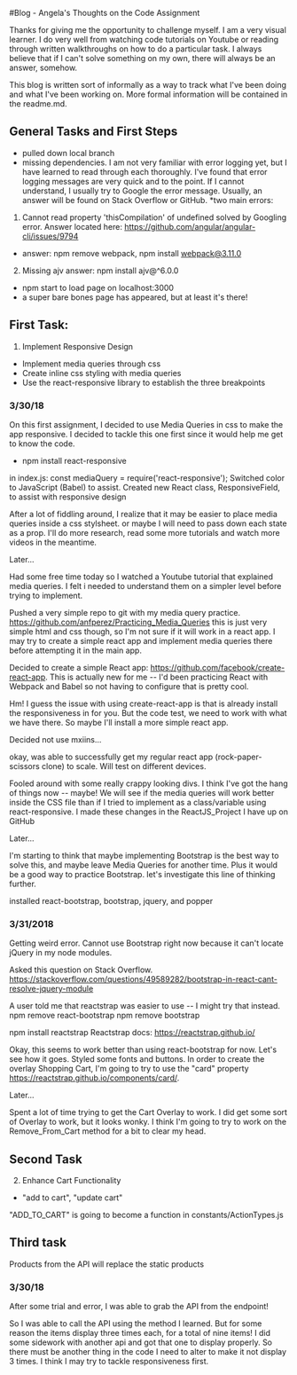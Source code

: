 #Blog - Angela's Thoughts on the Code Assignment

Thanks for giving me the opportunity to challenge myself. I am a very visual learner. I do very well from watching code tutorials on Youtube or reading through written walkthroughs on how to do a particular task. I always believe that if I can't solve something on my own, there will always be an answer, somehow.

This blog is written sort of informally as a way to track what I've been doing and what I've been working on. More formal information will be contained in the readme.md.

## General Tasks and First Steps

* pulled down local branch
* missing dependencies. I am not very familiar with error logging yet, but I have learned to read through each thoroughly. I've found that error logging messages are very quick and to the point. If I cannot understand, I usually try to Google the error message. Usually, an answer will be found on Stack Overflow or GitHub.
*two main errors:
1. Cannot read property 'thisCompilation' of undefined
solved by Googling error. Answer located here: https://github.com/angular/angular-cli/issues/9794
- answer: npm remove webpack, npm install webpack@3.11.0
2. Missing ajv
answer: npm install ajv@^6.0.0

* npm start to load page on localhost:3000
* a super bare bones page has appeared, but at least it's there! 

## First Task: 
1. Implement Responsive Design
* Implement media queries through css
* Create inline css styling with media queries
* Use the react-responsive library to establish the three breakpoints

### 3/30/18
On this first assignment, I decided to use Media Queries in css to make the app responsive. I decided to tackle this one first since it would help me get to know the code.
* npm install react-responsive

in index.js: const mediaQuery = require('react-responsive');
Switched color to JavaScript (Babel) to assist. Created new React class, ResponsiveField, to assist with responsive design

After a lot of fiddling around, I realize that it may be easier to place media queries inside a css stylsheet. or maybe I will need to pass down each state as a prop. I'll do more research, read some more tutorials and watch more videos in the meantime.

Later...

Had some free time today so I watched a Youtube tutorial that explained media queries. I felt i needed to understand them on a simpler level before trying to implement.

Pushed a very simple repo to git with my media query practice. https://github.com/anfperez/Practicing_Media_Queries
this is just very simple html and css though, so I'm not sure if it will work in a react app. I may try to create a simple react app and implement media queries there before attempting it in the main app.

Decided to create a simple React app: https://github.com/facebook/create-react-app. This is actually new for me -- I'd been practicing React with Webpack and Babel so not having to configure that is pretty cool.

Hm! I guess the issue with using create-react-app is that is already install the responsiveness in for you. But the code test, we need to work with what we have there. So maybe I'll install a more simple react app. 

Decided not use mxiins...

okay, was able to successfully get my regular react app (rock-paper-scissors clone) to scale. Will test on different devices.

Fooled around with some really crappy looking divs. I think I've got the hang of things now -- maybe! We will see if the media queries will work better inside the CSS file than if I tried to implement as a class/variable using react-responsive. I made these changes in the ReactJS_Project I have up on GitHub

Later...

I'm starting to think that maybe implementing Bootstrap is the best way to solve this, and maybe leave Media Queries for another time. Plus it would be a good way to practice Bootstrap. let's investigate this line of thinking further.

installed react-bootstrap, bootstrap, jquery, and popper

### 3/31/2018

Getting weird error. Cannot use Bootstrap right now because it can't locate jQuery in my node modules.

Asked this question on Stack Overflow. https://stackoverflow.com/questions/49589282/bootstrap-in-react-cant-resolve-jquery-module

A user told me that reactstrap was easier to use -- I might try that instead.
npm remove react-bootstrap
npm remove bootstrap

npm install reactstrap 
Reactstrap docs: https://reactstrap.github.io/

Okay, this seems to work better than using react-bootstrap for now. Let's see how it goes. Styled some fonts and buttons. In order to create the overlay Shopping Cart, I'm going to try to use the "card" property https://reactstrap.github.io/components/card/.

Later...

Spent a lot of time trying to get the Cart Overlay to work. I did get some sort of Overlay to work, but it looks wonky. I think I'm going to try to work on the Remove_From_Cart method for a bit to clear my head.


## Second Task
2. Enhance Cart Functionality
* "add to cart", "update cart"

"ADD_TO_CART" is going to become a function in constants/ActionTypes.js

## Third task

Products from the API will replace the static products

### 3/30/18

After some trial and error, I was able to grab the API from the endpoint!

So I was able to call the API using the method I learned. But for some reason the items display three times each, for a total of nine items! I did some sidework with another api and got that one to display properly. So there must be another thing in the code I need to alter to make it not display 3 times. I think I may try to tackle responsiveness first.
